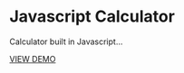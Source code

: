 # Javascript Calculator

Calculator built in Javascript...

<a href="http://wrong-zoo.surge.sh/">VIEW DEMO</a>